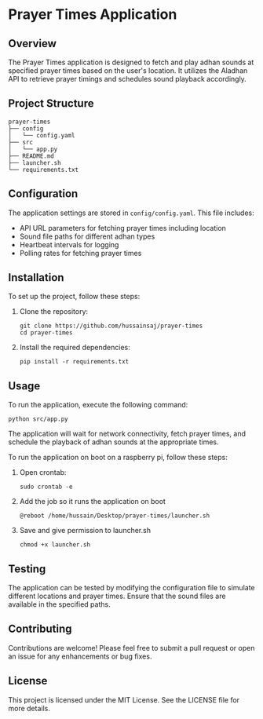 # Prayer Times Application

## Overview
The Prayer Times application is designed to fetch and play adhan sounds at specified prayer times based on the user's location. It utilizes the Aladhan API to retrieve prayer timings and schedules sound playback accordingly.

## Project Structure
```
prayer-times
├── config
│   └── config.yaml
├── src
│   └── app.py
├── README.md
├── launcher.sh
└── requirements.txt
```

## Configuration
The application settings are stored in `config/config.yaml`. This file includes:
- API URL parameters for fetching prayer times including location
- Sound file paths for different adhan types
- Heartbeat intervals for logging
- Polling rates for fetching prayer times

## Installation
To set up the project, follow these steps:

1. Clone the repository:
   ```
   git clone https://github.com/hussainsaj/prayer-times
   cd prayer-times
   ```

2. Install the required dependencies:
   ```
   pip install -r requirements.txt
   ```

## Usage
To run the application, execute the following command:
```
python src/app.py
```

The application will wait for network connectivity, fetch prayer times, and schedule the playback of adhan sounds at the appropriate times.

To run the application on boot on a raspberry pi, follow these steps:
1. Open crontab:
   ```
   sudo crontab -e
   ```

2. Add the job so it runs the application on boot
   ```
   @reboot /home/hussain/Desktop/prayer-times/launcher.sh
   ```

3. Save and give permission to launcher.sh
   ```
   chmod +x launcher.sh
   ```

## Testing
The application can be tested by modifying the configuration file to simulate different locations and prayer times. Ensure that the sound files are available in the specified paths.

## Contributing
Contributions are welcome! Please feel free to submit a pull request or open an issue for any enhancements or bug fixes.

## License
This project is licensed under the MIT License. See the LICENSE file for more details.

